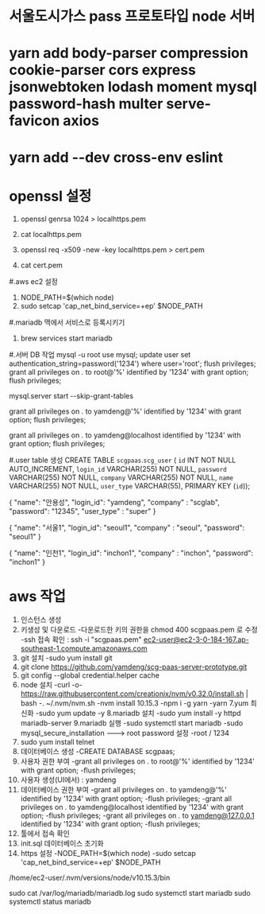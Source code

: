 # 서울도시가스 pass 프로토타입 node 서버

# yarn add body-parser compression cookie-parser cors express jsonwebtoken lodash moment mysql password-hash multer serve-favicon axios

# yarn add --dev cross-env eslint

# openssl 설정
 1. openssl genrsa 1024 > localhttps.pem

 2. cat localhttps.pem

 3. openssl req -x509 -new -key localhttps.pem > cert.pem

 4. cat cert.pem

 #.aws ec2 설정
 1. NODE_PATH=$(which node)
 2. sudo setcap 'cap_net_bind_service=+ep' $NODE_PATH

 #.mariadb 맥에서 서비스로 등록시키기
 1. brew services start mariadb

 #.서버 DB 작업
mysql -u root
use mysql;
update user set authentication_string=password('1234') where user='root';
flush privileges;
grant all privileges on *.* to root@'%' identified by '1234' with grant option;
flush privileges;

mysql.server start --skip-grant-tables

grant all privileges on *.* to yamdeng@'%' identified by '1234' with grant option;
flush privileges;

grant all privileges on *.* to yamdeng@localhost identified by '1234' with grant option;
flush privileges;

#.user table 생성
CREATE TABLE `scgpaas`.`scg_user` (
  `id` INT NOT NULL AUTO_INCREMENT,
  `login_id` VARCHAR(255) NOT NULL,
  `password` VARCHAR(255) NOT NULL,
  `company` VARCHAR(255) NOT NULL,
  `name` VARCHAR(255) NOT NULL,
  `user_type` VARCHAR(55),
  PRIMARY KEY (`id`));



{
  "name": "안용성",
  "login_id": "yamdeng",
  "company" : "scglab",
  "password": "12345",
  "user_type" : "super"
}

{
  "name": "서울1",
  "login_id": "seoul1",
  "company" : "seoul",
  "password": "seoul1"
}

{
  "name": "인천1",
  "login_id": "inchon1",
  "company" : "inchon",
  "password": "inchon1"
}

# aws 작업
 1. 인스턴스 생성
 2. 키생성 및 다운로드
  -다운로드한 키의 권한을 chmod 400 scgpaas.pem 로 수정
  -ssh 접속 확인 : ssh -i "scgpaas.pem" ec2-user@ec2-3-0-184-167.ap-southeast-1.compute.amazonaws.com
 3. git 설치
  -sudo yum install git
 4. git clone https://github.com/yamdeng/scg-paas-server-prototype.git
 5. git config --global credential.helper cache
 6. node 설치
  -curl -o- https://raw.githubusercontent.com/creationix/nvm/v0.32.0/install.sh | bash
  -. ~/.nvm/nvm.sh
  -nvm install 10.15.3
  -npm i -g yarn
  -yarn
 7.yum 최신화
  -sudo yum update -y
 8.mariadb 설치
  -sudo yum install -y httpd mariadb-server
 9.mariadb 실행
  -sudo systemctl start mariadb
  -sudo mysql_secure_installation ---> root password 설정
  -root / 1234
10. sudo yum install telnet
11. 데이터베이스 생성
 -CREATE DATABASE scgpaas;
12. 사용자 권한 부여
 -grant all privileges on *.* to root@'%' identified by '1234' with grant option;
 -flush privileges;
13. 사용자 생성(UI에서) : yamdeng
14. 데이터베이스 권한 부여
 -grant all privileges on *.* to yamdeng@'%' identified by '1234' with grant option;
 -flush privileges;
 -grant all privileges on *.* to yamdeng@localhost identified by '1234' with grant option;
 -flush privileges;
 -grant all privileges on *.* to yamdeng@127.0.0.1 identified by '1234' with grant option;
 -flush privileges;
15. 툴에서 접속 확인
16. init.sql 데이터베이스 초기화
17. https 설정
 -NODE_PATH=$(which node)
 -sudo setcap 'cap_net_bind_service=+ep' $NODE_PATH

 /home/ec2-user/.nvm/versions/node/v10.15.3/bin


sudo cat /var/log/mariadb/mariadb.log
sudo systemctl start mariadb
sudo systemctl status mariadb